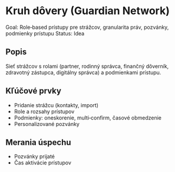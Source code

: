 # Kruh dôvery (Guardian Network)

Goal: Role‑based prístupy pre strážcov, granularita práv, pozvánky, podmienky prístupu
Status: Idea

## Popis

Sieť strážcov s rolami (partner, rodinný správca, finančný dôverník, zdravotný zástupca, digitálny správca) a podmienkami prístupu.

## Kľúčové prvky

- Pridanie strážcu (kontakty, import)
- Role a rozsahy prístupov
- Podmienky: oneskorenie, multi‑confirm, časové obmedzenie
- Personalizované pozvánky

## Merania úspechu

- Pozvánky prijaté
- Čas aktivácie prístupov
